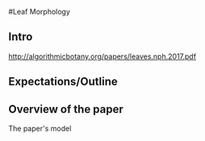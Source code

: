 #Leaf Morphology

## Intro

http://algorithmicbotany.org/papers/leaves.nph.2017.pdf

## Expectations/Outline

## Overview of the paper

The paper's model 
